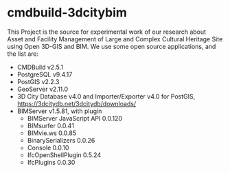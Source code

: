 # cmdbuild-3dcitybim

This Project is the source for experimental work of our research about Asset and Facility Management of Large and Complex Cultural Heritage Site using Open 3D-GIS and BIM.
We use some open source applications, and the list are:
- CMDBuild v2.5.1
- PostgreSQL v9.4.17
- PostGIS v2.2.3
- GeoServer v2.11.0
- 3D City Database v4.0 and Importer/Exporter v4.0 for PostGIS, https://3dcitydb.net/3dcitydb/downloads/
- BIMServer v1.5.81, with plugin
    - BIMServer JavaScript API 0.0.120
    - BIMsurfer 0.0.41
    - BIMvie.ws 0.0.85
    - BinarySerializers 0.0.26
    - Console 0.0.10
    - IfcOpenShellPlugin 0.5.24
    - IfcPlugins 0.0.30
 
